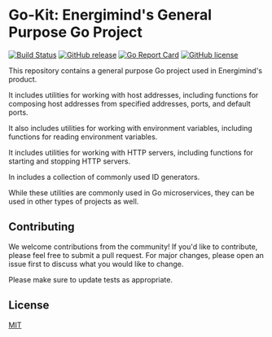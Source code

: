 # Go-Kit: Energimind's General Purpose Go Project

[![Build Status](https://github.com/energimind/go-kit/actions/workflows/build.yml/badge.svg)](https://github.com/energimind/go-kit/actions)
[![GitHub release](https://img.shields.io/github/v/release/energimind/go-kit)](https://github.com/energimind/go-kit/releases/latest)
[![Go Report Card](https://goreportcard.com/badge/github.com/energimind/go-kit)](https://goreportcard.com/report/github.com/energimind/go-kit)
[![GitHub license](https://img.shields.io/github/license/energimind/go-kit)](https://github.com/energimind/go-kit/blob/master/LICENSE)

This repository contains a general purpose Go project used in Energimind's product.

It includes utilities for working with host addresses, including functions for composing host addresses from specified
addresses, ports, and default ports.

It also includes utilities for working with environment variables, including functions for reading environment
variables.

It includes utilities for working with HTTP servers, including functions for starting and stopping HTTP servers.

In includes a collection of commonly used ID generators.

While these utilities are commonly used in Go microservices, they can be used in other types of projects as well.

## Contributing

We welcome contributions from the community! If you'd like to contribute, please feel free to submit a pull request. For
major changes, please open an issue first to discuss what you would like to change.

Please make sure to update tests as appropriate.

## License

[MIT](https://choosealicense.com/licenses/mit/)
